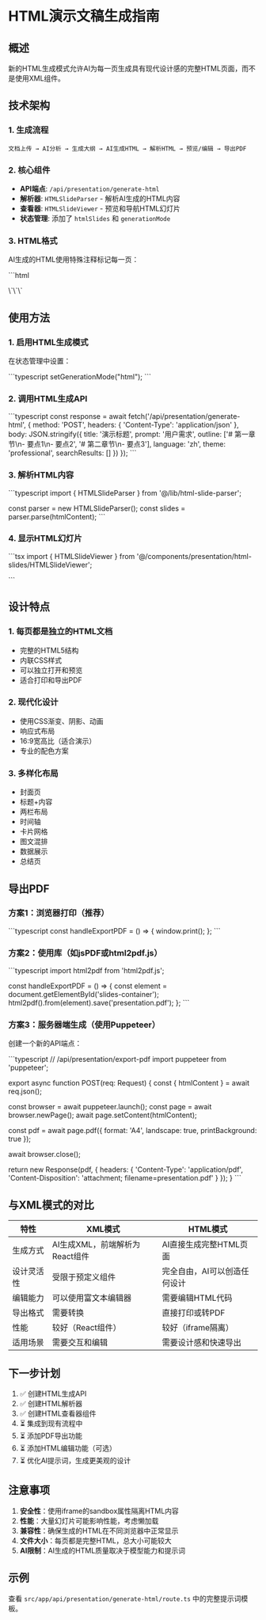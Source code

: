 # HTML演示文稿生成指南

## 概述

新的HTML生成模式允许AI为每一页生成具有现代设计感的完整HTML页面，而不是使用XML组件。

## 技术架构

### 1. 生成流程

```
文档上传 → AI分析 → 生成大纲 → AI生成HTML → 解析HTML → 预览/编辑 → 导出PDF
```

### 2. 核心组件

- **API端点**: `/api/presentation/generate-html`
- **解析器**: `HTMLSlideParser` - 解析AI生成的HTML内容
- **查看器**: `HTMLSlideViewer` - 预览和导航HTML幻灯片
- **状态管理**: 添加了 `htmlSlides` 和 `generationMode`

### 3. HTML格式

AI生成的HTML使用特殊注释标记每一页：

\`\`\`html

<!-- SLIDE 1 -->
<!DOCTYPE html>
<html lang="zh-CN">
<head>
    <meta charset="UTF-8">
    <title>第1页 - 标题</title>
    <style>
        /* 所有样式都内联在这里 */
    </style>
</head>
<body>
    <!-- 页面内容 -->
</body>
</html>
<!-- END SLIDE 1 -->
\`\`\`

## 使用方法

### 1. 启用HTML生成模式

在状态管理中设置：

\`\`\`typescript
setGenerationMode("html");
\`\`\`

### 2. 调用HTML生成API

\`\`\`typescript
const response = await fetch('/api/presentation/generate-html', {
method: 'POST',
headers: { 'Content-Type': 'application/json' },
body: JSON.stringify({
title: '演示标题',
prompt: '用户需求',
outline: ['# 第一章节\\n- 要点1\\n- 要点2', '# 第二章节\\n- 要点3'],
language: 'zh',
theme: 'professional',
searchResults: []
})
});
\`\`\`

### 3. 解析HTML内容

\`\`\`typescript
import { HTMLSlideParser } from '@/lib/html-slide-parser';

const parser = new HTMLSlideParser();
const slides = parser.parse(htmlContent);
\`\`\`

### 4. 显示HTML幻灯片

\`\`\`tsx
import { HTMLSlideViewer } from '@/components/presentation/html-slides/HTMLSlideViewer';

<HTMLSlideViewer 
  slides={htmlSlides}
  onExportPDF={handleExportPDF}
/>
\`\`\`

## 设计特点

### 1. 每页都是独立的HTML文档

- 完整的HTML5结构
- 内联CSS样式
- 可以独立打开和预览
- 适合打印和导出PDF

### 2. 现代化设计

- 使用CSS渐变、阴影、动画
- 响应式布局
- 16:9宽高比（适合演示）
- 专业的配色方案

### 3. 多样化布局

- 封面页
- 标题+内容
- 两栏布局
- 时间轴
- 卡片网格
- 图文混排
- 数据展示
- 总结页

## 导出PDF

### 方案1：浏览器打印（推荐）

\`\`\`typescript
const handleExportPDF = () => {
window.print();
};
\`\`\`

### 方案2：使用库（如jsPDF或html2pdf.js）

\`\`\`typescript
import html2pdf from 'html2pdf.js';

const handleExportPDF = () => {
const element = document.getElementById('slides-container');
html2pdf().from(element).save('presentation.pdf');
};
\`\`\`

### 方案3：服务器端生成（使用Puppeteer）

创建一个新的API端点：

\`\`\`typescript
// /api/presentation/export-pdf
import puppeteer from 'puppeteer';

export async function POST(req: Request) {
const { htmlContent } = await req.json();

const browser = await puppeteer.launch();
const page = await browser.newPage();
await page.setContent(htmlContent);

const pdf = await page.pdf({
format: 'A4',
landscape: true,
printBackground: true
});

await browser.close();

return new Response(pdf, {
headers: {
'Content-Type': 'application/pdf',
'Content-Disposition': 'attachment; filename=presentation.pdf'
}
});
}
\`\`\`

## 与XML模式的对比

| 特性       | XML模式                        | HTML模式                     |
| ---------- | ------------------------------ | ---------------------------- |
| 生成方式   | AI生成XML，前端解析为React组件 | AI直接生成完整HTML页面       |
| 设计灵活性 | 受限于预定义组件               | 完全自由，AI可以创造任何设计 |
| 编辑能力   | 可以使用富文本编辑器           | 需要编辑HTML代码             |
| 导出格式   | 需要转换                       | 直接打印或转PDF              |
| 性能       | 较好（React组件）              | 较好（iframe隔离）           |
| 适用场景   | 需要交互和编辑                 | 需要设计感和快速导出         |

## 下一步计划

1. ✅ 创建HTML生成API
2. ✅ 创建HTML解析器
3. ✅ 创建HTML查看器组件
4. ⏳ 集成到现有流程中
5. ⏳ 添加PDF导出功能
6. ⏳ 添加HTML编辑功能（可选）
7. ⏳ 优化AI提示词，生成更美观的设计

## 注意事项

1. **安全性**：使用iframe的sandbox属性隔离HTML内容
2. **性能**：大量幻灯片可能影响性能，考虑懒加载
3. **兼容性**：确保生成的HTML在不同浏览器中正常显示
4. **文件大小**：每页都是完整HTML，总大小可能较大
5. **AI限制**：AI生成的HTML质量取决于模型能力和提示词

## 示例

查看 `src/app/api/presentation/generate-html/route.ts` 中的完整提示词模板。
